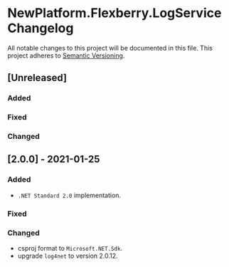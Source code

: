 # NewPlatform.Flexberry.LogService Changelog

All notable changes to this project will be documented in this file.
This project adheres to [Semantic Versioning](http://semver.org/).

## [Unreleased]

### Added

### Fixed

### Changed

## [2.0.0] - 2021-01-25

### Added
- `.NET Standard 2.0` implementation.

### Fixed

### Changed
* csproj format to `Microsoft.NET.Sdk`.
* upgrade `log4net` to version 2.0.12.
